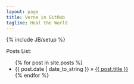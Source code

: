 ```yaml
---
layout: page
title: Verne in GitHub
tagline: Heal the World
---
```

{% include JB/setup %}

Posts List:

<ul class="posts">
  {% for post in site.posts %}
    <li><span>{{ post.date | date_to_string }}</span> &raquo; <a href="{{ BASE_PATH }}{{ post.url }}">{{ post.title }}</a></li>
  {% endfor %}
</ul>
